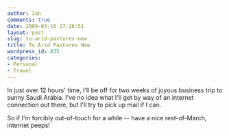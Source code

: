 ```yaml
---
author: Ian
comments: true
date: 2009-03-16 17:26:51
layout: post
slug: to-arid-pastures-new
title: To Arid Pastures New
wordpress_id: 835
categories:
- Personal
- Travel
---
```


In just over 12 hours' time, I'll be off for two weeks of joyous business trip to sunny Saudi Arabia.  I've no idea what I'll get by way of an internet connection out there, but I'll try to pick up mail if I can.

So if I'm forcibly out-of-touch for a while -- have a nice rest-of-March, internet peeps!
